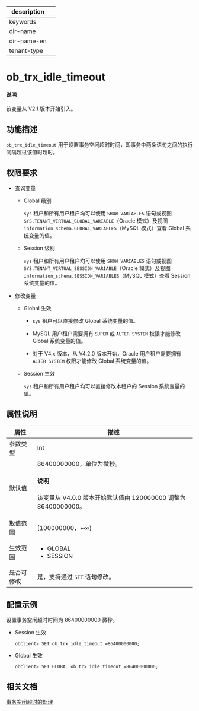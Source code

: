 |description||
|---|---|
|keywords||
|dir-name||
|dir-name-en||
|tenant-type||

# ob_trx_idle_timeout

<main id="notice" type='explain'>
  <h4>说明</h4>
  <p>该变量从 V2.1 版本开始引入。</p>
</main>

## 功能描述

`ob_trx_idle_timeout` 用于设置事务空闲超时时间，即事务中两条语句之间的执行间隔超过该值时超时。

## 权限要求

* 查询变量

  * Global 级别

    `sys` 租户和所有用户租户均可以使用 `SHOW VARIABLES` 语句或视图 `SYS.TENANT_VIRTUAL_GLOBAL_VARIABLE`（Oracle 模式）及视图 `information_schema.GLOBAL_VARIABLES`（MySQL 模式）查看 Global 系统变量的值。

  * Session 级别

    `sys` 租户和所有用户租户均可以使用 `SHOW VARIABLES` 语句或视图 `SYS.TENANT_VIRTUAL_SESSION_VARIABLE`（Oracle 模式）及视图 `information_schema.SESSION_VARIABLES`（MySQL 模式）查看 Session 系统变量的值。

* 修改变量

  * Global 生效

    * `sys` 租户可以直接修改 Global 系统变量的值。

    * MySQL 用户租户需要拥有 `SUPER` 或 `ALTER SYSTEM` 权限才能修改 Global 系统变量的值。

    * 对于 V4.x 版本，从 V4.2.0 版本开始，Oracle 用户租户需要拥有 `ALTER SYSTEM` 权限才能修改 Global 系统变量的值。

  * Session 生效

    `sys` 租户和所有用户租户均可以直接修改本租户的 Session 系统变量的值。

## 属性说明

| **属性**  |      **描述**            |
|-----------|--------------------------|
| 参数类型    | Int                     |
| 默认值      | 86400000000，单位为微秒。 <main id="notice" type='explain'><h4>说明</h4><p>该变量从 V4.0.0 版本开始默认值由 120000000 调整为 86400000000。</p></main>    |
| 取值范围    | [100000000，+∞)         |
| 生效范围    | <ul><li>GLOBAL</li><li>SESSION</li></ul>     |
| 是否可修改  | 是，支持通过 `SET` 语句修改。|

## 配置示例

设置事务空闲超时时间为 86400000000 微秒。

* Session 生效

  ```shell
  obclient> SET ob_trx_idle_timeout =86400000000;
  ```

* Global 生效

  ```shell
  obclient> SET GLOBAL ob_trx_idle_timeout =86400000000;
  ```

## 相关文档

[事务空闲超时的处理](../../../../300.develop/200.application-development-of-oracle-mode/700.application-error-handling-specification-and-common-error-solutions-of-oracle-mode/200.common-errors-and-solutions-of-oracle-mode/200.transaction-idle-timeout-with-error-code-ora-24761-of-oracle-mode.md)
